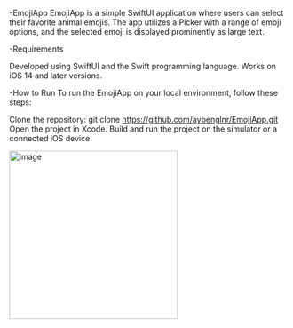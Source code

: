 -EmojiApp
EmojiApp is a simple SwiftUI application where users can select their favorite animal emojis. The app utilizes a Picker with a range of emoji options, and the selected emoji is displayed prominently as large text. 

-Requirements

Developed using SwiftUI and the Swift programming language.
Works on iOS 14 and later versions.

-How to Run
To run the EmojiApp on your local environment, follow these steps:

Clone the repository: git clone https://github.com/aybenglnr/EmojiApp.git
Open the project in Xcode.
Build and run the project on the simulator or a connected iOS device.




<img width="303" alt="image" src="https://github.com/AybenGulnar/IOSDevPath/assets/81864224/4dbaaeac-894e-4ca0-8bd4-5eee403dcec1">
